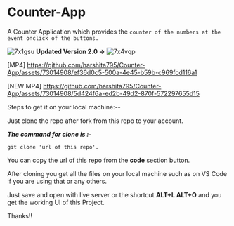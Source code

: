 # Counter-App
A Counter Application which provides the ```counter of the numbers at the event onclick of the buttons.```

![7x1gsu](https://github.com/harshita795/Counter-App/assets/73014908/5e3042a3-ec84-479f-9882-7c61ebe2dbd9)
**Updated Version 2.0 =>**
![7x4vqp](https://github.com/harshita795/Counter-App/assets/73014908/bd9dd556-06f4-48bc-9b79-76b58e8cb8c6)


[MP4] https://github.com/harshita795/Counter-App/assets/73014908/ef36d0c5-500a-4e45-b59b-c969fcd116a1

[NEW MP4] https://github.com/harshita795/Counter-App/assets/73014908/5d424f6a-ed2b-49d2-870f-572297655d15 



 Steps to get it on your local machine:--

Just clone the repo after fork from this repo to your account.

***The command for clone is :-***

```git clone 'url of this repo'.```

You can copy the url of this repo from the **code** section button.

After cloning you get all the files on your local machine such as on VS Code if you are using that or any others.

Just save and open with live server or the shortcut **ALT+L ALT+O** and you get the working UI of this Project.

Thanks!!

